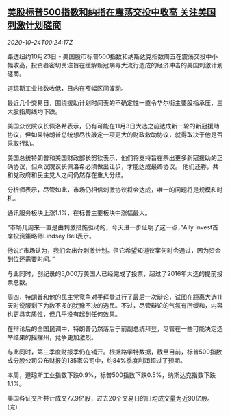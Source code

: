 <!--1603500908000-->
[美股标普500指数和纳指在震荡交投中收高 关注美国刺激计划磋商](https://cn.reuters.com/article/us-stocks-stimulus-plan-1024-idCNKBS279007)
------

<div><i>2020-10-24T00:24:17Z</i></div><p>路透纽约10月23日 - 美国股市标普500指数和纳斯达克指数周五在震荡交投中小幅收高，投资者密切关注旨在缓解新冠病毒大流行造成的经济冲击的美国刺激计划磋商。</p><p>道琼斯工业指数收低，日内在窄幅区间波动。</p><p>最近几个交易日，围绕援助计划时间表的不确定性一直令华尔街主要股指承压，三大股指周线均下跌。</p><p>美国众议院议长佩洛希表示，仍有可能在11月3日大选之前达成新一轮的新冠援助协议，但如果特朗普总统想尽快敲定一项更大的财政救助协议，就得取决于他是否采取行动。</p><p>美国总统特朗普和美国财政部长努钦表示，他们将支持旨在祭出更多新冠援助的正确协议，但众议院议长佩洛希必须做出让步，才能达成最终协议。 他们还称，共和党政府和民主党人之间仍然存在重大分歧。</p><p>分析师表示，尽管如此，市场仍相信刺激协议将会达成，唯一的问题将是规模和时机。</p><p>通讯服务板块上涨1.1%，在标普主要板块中涨幅最大。</p><p>“市场几周来一直是由刺激措施驱动的，今天进一步证明了这一点，”Ally Invest首席投资策略师Lindsey Bell表示。</p><p>他说:“市场认为，我们会出台刺激计划。但它希望知道议案何时会通过，因为资金到位还需要时间。”</p><p>与此同时，创纪录的5,000万美国人已经完成了投票，超过了2016年大选的提前投票总数。</p><p>周四，特朗普和他的民主党竞争对手拜登进行了最后一次辩论，试图在距离大选11天时说服剩下为数不多的犹豫不决的选民。不过，尽管辩论的气氛有所缓和，内容也更具实质性，但几乎没有起到任何效果。</p><p>在辩论后的全国民调中，特朗普仍然落后于前副总统拜登，尽管在一些可能决定选举结果的摇摆州，竞争更加激烈。</p><p>与此同时，第三季度财报季仍在铺开。根据路孚特数据，截至目前，标普500指数成分股公司公布财报的135家公司中，约84%季度利润超过了预期。</p><p>本周，道琼斯工业指数下跌0.9%，标普500指数下跌0.5%，纳斯达克指数下跌1.1%。</p><p>美国各证交所共计成交77.9亿股，过去20个交易日的日均成交量为近90亿股。(完)</p>
